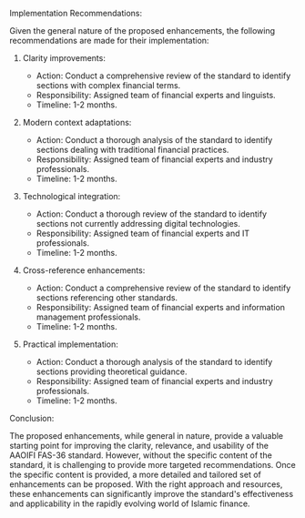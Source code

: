 Implementation Recommendations:

Given the general nature of the proposed enhancements, the following recommendations are made for their implementation:

1. Clarity improvements: 
   - Action: Conduct a comprehensive review of the standard to identify sections with complex financial terms. 
   - Responsibility: Assigned team of financial experts and linguists.
   - Timeline: 1-2 months.

2. Modern context adaptations: 
   - Action: Conduct a thorough analysis of the standard to identify sections dealing with traditional financial practices. 
   - Responsibility: Assigned team of financial experts and industry professionals.
   - Timeline: 1-2 months.

3. Technological integration: 
   - Action: Conduct a thorough review of the standard to identify sections not currently addressing digital technologies.
   - Responsibility: Assigned team of financial experts and IT professionals.
   - Timeline: 1-2 months.

4. Cross-reference enhancements: 
   - Action: Conduct a comprehensive review of the standard to identify sections referencing other standards.
   - Responsibility: Assigned team of financial experts and information management professionals.
   - Timeline: 1-2 months.

5. Practical implementation: 
   - Action: Conduct a thorough analysis of the standard to identify sections providing theoretical guidance.
   - Responsibility: Assigned team of financial experts and industry professionals.
   - Timeline: 1-2 months.

Conclusion:

The proposed enhancements, while general in nature, provide a valuable starting point for improving the clarity, relevance, and usability of the AAOIFI FAS-36 standard. However, without the specific content of the standard, it is challenging to provide more targeted recommendations. Once the specific content is provided, a more detailed and tailored set of enhancements can be proposed. With the right approach and resources, these enhancements can significantly improve the standard's effectiveness and applicability in the rapidly evolving world of Islamic finance.